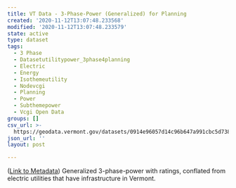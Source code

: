 ```yaml
---
title: VT Data - 3-Phase-Power (Generalized) for Planning
created: '2020-11-12T13:07:48.233568'
modified: '2020-11-12T13:07:48.233579'
state: active
type: dataset
tags:
  - 3 Phase
  - Datasetutilitypower_3phase4planning
  - Electric
  - Energy
  - Isothemeutility
  - Nodevcgi
  - Planning
  - Power
  - Subthemepower
  - Vcgi Open Data
groups: []
csv_url: >-
  https://geodata.vermont.gov/datasets/0914e96057d14c96b647a991cbc5d738_79.csv?outSR=%7B%22latestWkid%22%3A32145%2C%22wkid%22%3A32145%7D
json_url: ''
layout: post

---
```

(<a href='http://maps.vcgi.vermont.gov/gisdata/metadata/UtilityPower_3PHASE4PLANNING.htm' target='_blank'>Link to Metadata</a>) Generalized 3-phase-power with ratings, conflated from electric utilities that have infrastructure in Vermont.
